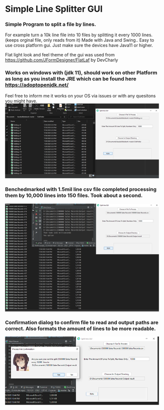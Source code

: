 # Simple Line Splitter GUI
### Simple Program to split a file by lines.
For example turn a 10k line file into 10 files by splitting it every 1000 lines.(keeps orginal file, only reads from it)
Made with Java and Swing.. 
Easy to use cross platform gui. Just make sure the devices have Java11 or higher. 

Flat light look and feel theme of the gui was used from https://github.com/JFormDesigner/FlatLaf by DevCharly

### Works on windows with (jdk 11), should work on other Platform as long as you install the JRE which can be found here https://adoptopenjdk.net/ 
Feel free to inform me it works on your OS via issues or with any quesitons you might have.
![alt tag](https://github.com/KiwiCode-s/Simple-line-splitter-gui/blob/master/UsagePhotos/Capture.PNG)

### Benchedmarked with 1.5mil line csv file completed processing them by 10,000 lines into 150 files. Took about a second.

![alt tag](https://github.com/KiwiCode-s/Simple-line-splitter-gui/blob/master/UsagePhotos/benchMarkPhoto.PNG)

### Confirmation dialog to confirm file to read and output paths are correct. Also formats the amount of lines to be more readable.

![alt tag](https://github.com/KiwiCode-s/Simple-line-splitter-gui/blob/master/UsagePhotos/meguminDialog.PNG)



